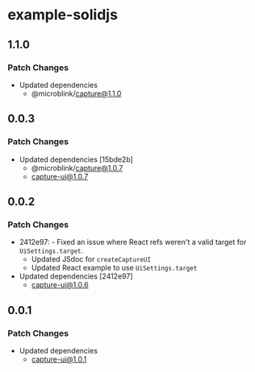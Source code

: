 # example-solidjs

## 1.1.0

### Patch Changes

- Updated dependencies
  - @microblink/capture@1.1.0

## 0.0.3

### Patch Changes

- Updated dependencies [15bde2b]
  - @microblink/capture@1.0.7
  - capture-ui@1.0.7

## 0.0.2

### Patch Changes

- 2412e97: - Fixed an issue where React refs weren't a valid target for `UiSettings.target`.
  - Updated JSdoc for `createCaptureUI`
  - Updated React example to use `UiSettings.target`
- Updated dependencies [2412e97]
  - capture-ui@1.0.6

## 0.0.1

### Patch Changes

- Updated dependencies
  - capture-ui@1.0.1
